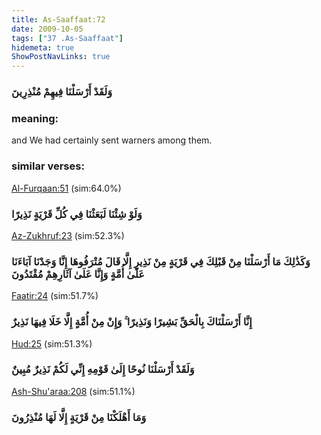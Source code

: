 ```yaml
---
title: As-Saaffaat:72
date: 2009-10-05
tags: ["37 .As-Saaffaat"]
hidemeta: true 
ShowPostNavLinks: true 
---
```

### وَلَقَدْ أَرْسَلْنَا فِيهِمْ مُنْذِرِينَ
### meaning: 
and We had certainly sent warners among them.
### similar verses: 

[Al-Furqaan:51](/25/51) (sim:64.0%)

### وَلَوْ شِئْنَا لَبَعَثْنَا فِي كُلِّ قَرْيَةٍ نَذِيرًا

[Az-Zukhruf:23](/43/23) (sim:52.3%)

### وَكَذَٰلِكَ مَا أَرْسَلْنَا مِنْ قَبْلِكَ فِي قَرْيَةٍ مِنْ نَذِيرٍ إِلَّا قَالَ مُتْرَفُوهَا إِنَّا وَجَدْنَا آبَاءَنَا عَلَىٰ أُمَّةٍ وَإِنَّا عَلَىٰ آثَارِهِمْ مُقْتَدُونَ

[Faatir:24](/35/24) (sim:51.7%)

### إِنَّا أَرْسَلْنَاكَ بِالْحَقِّ بَشِيرًا وَنَذِيرًا ۚ وَإِنْ مِنْ أُمَّةٍ إِلَّا خَلَا فِيهَا نَذِيرٌ

[Hud:25](/11/25) (sim:51.3%)

### وَلَقَدْ أَرْسَلْنَا نُوحًا إِلَىٰ قَوْمِهِ إِنِّي لَكُمْ نَذِيرٌ مُبِينٌ

[Ash-Shu'araa:208](/26/208) (sim:51.1%)

### وَمَا أَهْلَكْنَا مِنْ قَرْيَةٍ إِلَّا لَهَا مُنْذِرُونَ
